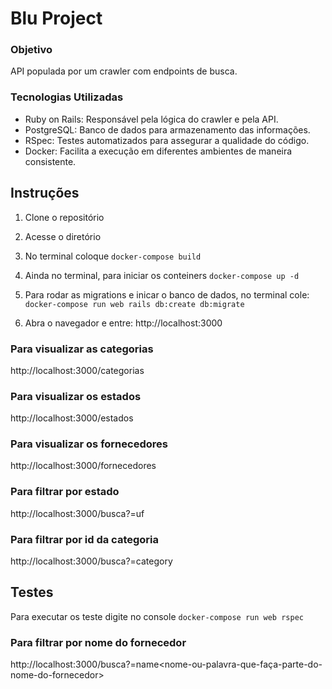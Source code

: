 # Blu Project

### Objetivo
  API populada por um crawler com endpoints de busca.

### Tecnologias Utilizadas
- Ruby on Rails: Responsável pela lógica do crawler e pela API.
- PostgreSQL: Banco de dados para armazenamento das informações.
- RSpec: Testes automatizados para assegurar a qualidade do código.
- Docker: Facilita a execução em diferentes ambientes de maneira consistente.
  
## Instruções 

1. Clone o repositório
2. Acesse o diretório
3. No terminal coloque
    `docker-compose build`

4. Ainda no terminal, para iniciar os conteiners
    `docker-compose up -d`

5. Para rodar as migrations e inicar o banco de dados, no terminal cole:
      `docker-compose run web rails db:create db:migrate`

6. Abra o navegador e entre:
   http://localhost:3000

### Para visualizar as categorias
  http://localhost:3000/categorias

### Para visualizar os estados
  http://localhost:3000/estados
  
### Para visualizar os fornecedores
 http://localhost:3000/fornecedores

### Para filtrar por estado
  http://localhost:3000/busca?=uf<nome-do-estado>

### Para filtrar por id da categoria
  http://localhost:3000/busca?=category<id-da-categoria>


## Testes

Para executar os teste digite no console
   `docker-compose run web rspec`

### Para filtrar por nome do fornecedor
  http://localhost:3000/busca?=name<nome-ou-palavra-que-faça-parte-do-nome-do-fornecedor>
